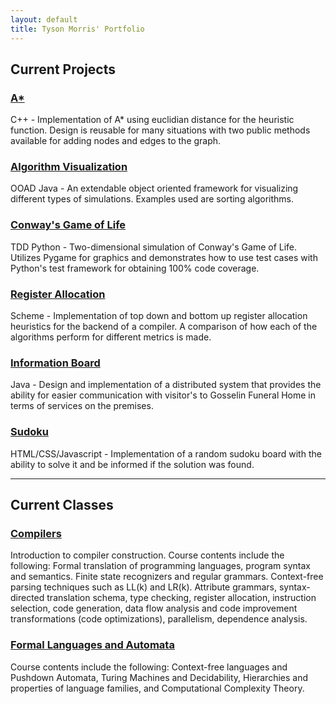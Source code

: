 ```yaml
---
layout: default
title: Tyson Morris' Portfolio
---
```


## Current Projects

### <a href="/Projects/Astar">A\*</a>
C++ - Implementation of A* using euclidian distance for the heuristic function.
Design is reusable for many situations with two public methods available
for adding nodes and edges to the graph.

### <a href="/Projects/AlgorithmVisualization">Algorithm Visualization</a>
OOAD Java - An extendable object oriented framework for visualizing
different types of simulations. Examples used are sorting algorithms.

### <a href="/Projects/GameOfLife">Conway's Game of Life</a>
TDD Python - Two-dimensional simulation of Conway's Game of Life. 
Utilizes Pygame for graphics and demonstrates how to use test cases with Python's test framework for obtaining 100% code coverage.

### <a href="/Projects/RegisterAllocation">Register Allocation</a>
Scheme - Implementation of top down and bottom up register allocation
heuristics for the backend of a compiler. A comparison of how each of the
algorithms perform for different metrics is made.

### <a href="/Projects/InformationBoard">Information Board</a>
Java - Design and implementation of a distributed system that provides the
ability for easier communication with visitor's to Gosselin Funeral Home in
terms of services on the premises.

### <a href="/Projects/Sudoku">Sudoku</a>
HTML/CSS/Javascript - Implementation of a random sudoku board with the ability
to solve it and be informed if the solution was found.

<hr>

## Current Classes

### <a href="/Classes/Compilers">Compilers</a>
Introduction to compiler construction. Course contents include the following: Formal 
translation of programming languages, program syntax and semantics. Finite state 
recognizers and regular grammars. Context-free parsing techniques such as LL(k) and LR(k).
Attribute grammars, syntax-directed translation schema, type checking, register allocation,
instruction selection, code generation, data flow analysis and code improvement
transformations (code optimizations), parallelism, dependence analysis.

### <a href="/Classes/FormalLanguages">Formal Languages and Automata</a>
Course contents include the following: Context-free languages and Pushdown Automata,
Turing Machines and Decidability, Hierarchies and properties of language families,
and Computational Complexity Theory.
